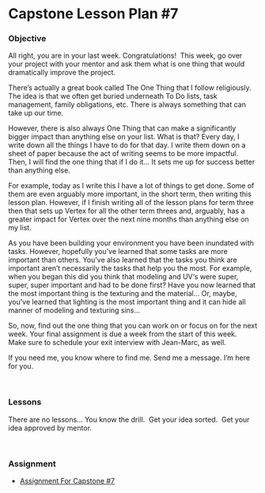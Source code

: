 # Capstone Lesson Plan #7

<h3>Objective</h3>
<p>All right, you are in your last week. Congratulations!&nbsp; This week, go over your project with your mentor and ask them what is one thing that would dramatically improve the project.</p>
<p>There’s actually a great book called The One Thing that I follow religiously. The idea is that we often get buried underneath To Do lists, task management, family obligations, etc. There is always something that can take up our time.</p>
<p>However, there is also always One Thing that can make a significantly bigger impact than anything else on your list. What is that? Every day, I write down all the things I have to do for that day. I write them down on a sheet of paper because the act of writing seems to be more impactful. Then, I will find the one thing that if I do it… It sets me up for success better than anything else.</p>
<p>For example, today as I write this I have a lot of things to get done. Some of them are even arguably more important, in the short term, then writing this lesson plan. However, if I finish writing all of the lesson plans for term three then that sets up Vertex for all the other term threes and, arguably, has a greater impact for Vertex over the next nine months than anything else on my list.</p>
<p>As you have been building your environment you have been inundated with tasks. However, hopefully you’ve learned that some tasks are more important than others. You’ve also learned that the tasks you think are important aren’t necessarily the tasks that help you the most. For example, when you began this did you think that modeling and UV‘s were super, super, super important and had to be done first? Have you now learned that the most important thing is the texturing and the material… Or, maybe, you’ve learned that lighting is the most important thing and it can hide all manner of modeling and texturing sins…</p>
<p>So, now, find out the one thing that you can work on or focus on for the next week. Your final assignment is due a week from the start of this week.<br>Make sure to schedule your exit interview with Jean-Marc, as well.</p>
<p>If you need me, you know where to find me. Send me a message. I’m here for you.</p>
<p>&nbsp;</p>
<h3>Lessons</h3>
<p>There are no lessons... You know the drill.&nbsp; Get your idea sorted.&nbsp; Get your idea approved by mentor.</p>
<p>&nbsp;</p>
<p><a title="Using the Foliage Tool" href="https://vertexschool.instructure.com/courses/257/pages/using-the-foliage-tool" data-api-endpoint="https://vertexschool.instructure.com/api/v1/courses/257/pages/using-the-foliage-tool" data-api-returntype="Page"></a></p>
<h3><span>Assignment</span></h3>
<ul>
<li><a title="Assignment 8: Capstone Materials" href="https://vertexschool.instructure.com/courses/266/assignments/2374" data-api-endpoint="https://vertexschool.instructure.com/api/v1/courses/266/assignments/2374" data-api-returntype="Assignment">Assignment For Capstone #7</a></li>
</ul>
<p>&nbsp;</p>